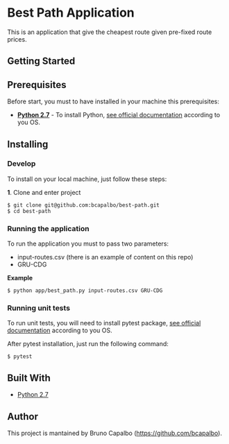 # Best Path Application

This is an application that give the cheapest route given pre-fixed route prices.

## Getting Started

## Prerequisites

Before start, you must to have installed in your machine this prerequisites:
* **[Python 2.7](https://www.python.org/)** -
To install Python, [see official documentation](https://wiki.python.org/moin/BeginnersGuide/Download) according to you OS.

## Installing

### Develop

To install on your local machine, just follow these steps:

**1**. Clone and enter project
```
$ git clone git@github.com:bcapalbo/best-path.git
$ cd best-path
```

### Running the application

To run the application you must to pass two parameters:
- input-routes.csv (there is an example of content on this repo)
- GRU-CDG

**Example**
```
$ python app/best_path.py input-routes.csv GRU-CDG
```

### Running unit tests

To run unit tests, you will need to install pytest package, [see official documentation](https://docs.pytest.org/en/latest/getting-started.html#getstarted) according to you OS.

After pytest installation, just run the following command:

```
$ pytest
```

## Built With

* [Python 2.7](https://www.python.org/)

## Author

This project is mantained by Bruno Capalbo (https://github.com/bcapalbo).
